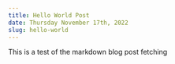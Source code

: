 ```yaml
---
title: Hello World Post
date: Thursday November 17th, 2022
slug: hello-world
---
```

This is a test of the markdown blog post fetching
